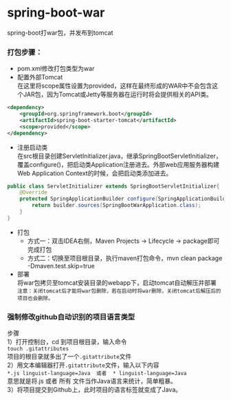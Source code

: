 # spring-boot-war
spring-boot打war包，并发布到tomcat

### 打包步骤：
* pom.xml修改打包类型为war
* 配置外部Tomcat<br>
在这里将scope属性设置为provided，这样在最终形成的WAR中不会包含这个JAR包，因为Tomcat或Jetty等服务器在运行时将会提供相关的API类。
```xml
<dependency>
	<groupId>org.springframework.boot</groupId>
	<artifactId>spring-boot-starter-tomcat</artifactId>
	<scope>provided</scope>
</dependency>
```
* 注册启动类<br>
在src根目录创建ServletInitializer.java，继承SpringBootServletInitializer，覆盖configure()，把启动类Application注册进去。外部web应用服务器构建Web Application Context的时候，会把启动类添加进去。
```java
public class ServletInitializer extends SpringBootServletInitializer{
    @Override
    protected SpringApplicationBuilder configure(SpringApplicationBuilder builder) {
        return builder.sources(SpringBootWarApplication.class);
    }
}
```
* 打包
	* 方式一：双击IDEA右侧，Maven Projects -> Lifecycle -> package即可完成打包
	* 方式二：切换至项目根目录，执行maven打包命令，mvn clean package -Dmaven.test.skip=true
* 部署<br>
将war包拷贝至tomcat安装目录的webapp下，启动tomcat自动解压并部署<br>
`注意：关闭tomcat后才能将war包删除，若在启动时将war删除，关闭tomcat后解压后的项目也会删除。`


### 强制修改github自动识别的项目语言类型<br>
步骤<br>
	1）打开控制台，cd 到项目根目录，输入命令<br>
		`touch .gitattributes`<br>
	项目的根目录就多出了一个`.gitattribute`文件<br>
	2）用文本编辑器打开`.gitattribute`文件，输入以下内容<br>
		`*.js linguist-language=Java  或者  * linguist-language=Java`<br>
	意思就是将.js 或者 所有 文件当作Java语言来统计，简单粗暴。<br>
	3）将项目提交到Github上，此时项目的语言标签就变成了Java。<br>


